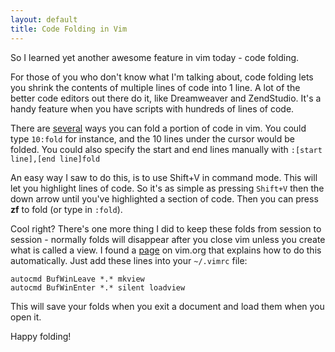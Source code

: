 ```yaml
---
layout: default
title: Code Folding in Vim
---
```


So I learned yet another awesome feature in vim today - code folding.

For those of you who don't know what I'm talking about, code folding lets you
shrink the contents of multiple lines of code into 1 line. A lot of the better
code editors out there do it, like Dreamweaver and ZendStudio. It's a
handy feature when you have scripts with hundreds of lines of code.

There are <a href="http://lua-users.org/lists/lua-l/2004-03/msg00233.html" title="vim Code Folding Tips">several</a>
ways you can fold a portion of code in vim. You could type `10:fold`
for instance, and the 10 lines under the cursor would be folded.
You could also specify the start and end lines manually with
`:[start line],[end line]fold`

An easy way I saw to do this, is to use Shift+V in command mode.  This will
let you highlight lines of code.  So it's as simple as pressing `Shift+V`
then the down arrow until you've highlighted a section of code.
Then you can press **zf** to fold (or type in `:fold`).

Cool right?  There's one more thing I did to keep these folds from session to
session - normally folds will disappear after you close vim unless you
create what is called a view.  I found a <a href="http://www.vim.org/tips/tip.php?tip_id=991">page</a>
on vim.org that explains how to do this automatically.  Just add these lines
into your `~/.vimrc` file:

    autocmd BufWinLeave *.* mkview
    autocmd BufWinEnter *.* silent loadview

This will save your folds when you exit a document and load them when you open
it.

Happy folding!
